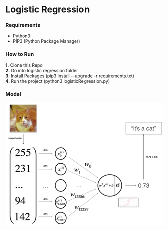 # Logistic Regression

### Requirements
- Python3
- PIP3 (Python Package Manager)

### How to Run
**1.** Clone this Repo <br />
**2.** Go into logistic regression folder <br />
**3.** Install Packages (pip3 install --upgrade -r requirements.txt) <br />
**4.** Run the project (python3 logisticRegression.py) <br />

### Model
![Model](images/Model.png)

